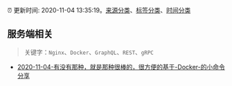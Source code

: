 :alarm_clock: 更新时间: 2020-11-04 13:35:19。[来源分类](../README.md)、[标签分类](../TAGS.md)、[时间分类](../TIMELINE.md)

## 服务端相关


> 关键字：`Nginx`、`Docker`、`GraphQL`、`REST`、`gRPC`



- [2020-11-04-有没有那种，就是那种很棒的，很方便的基于-Docker-的小命令分享](https://www.v2ex.com/t/721823) 